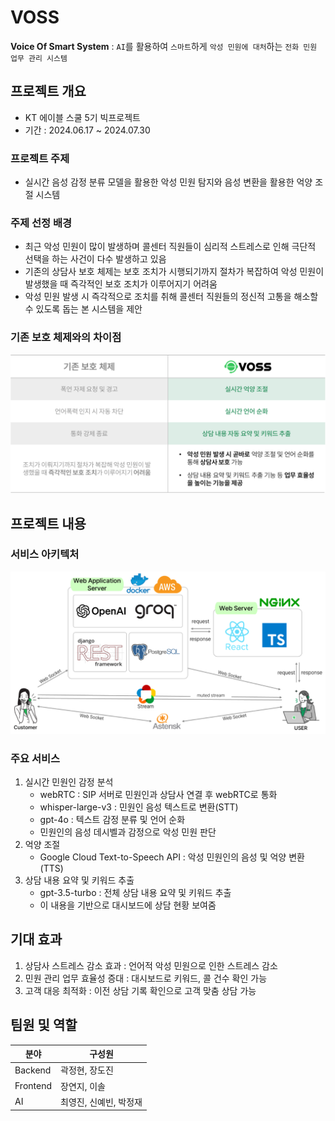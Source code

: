 # VOSS
**Voice Of Smart System** : `AI`를 활용하여 `스마트`하게 `악성 민원에 대처`하는 `전화 민원 업무 관리 시스템`

## 프로젝트 개요
- KT 에이블 스쿨 5기 빅프로젝트
- 기간 : 2024.06.17 ~ 2024.07.30

### 프로젝트 주제
- 실시간 음성 감정 분류 모델을 활용한 악성 민원 탐지와 음성 변환을 활용한 억양 조절 시스템

### 주제 선정 배경
- 최근 악성 민원이 많이 발생하며 콜센터 직원들이 심리적 스트레스로 인해 극단적 선택을 하는 사건이 다수 발생하고 있음
- 기존의 상담사 보호 체제는 보호 조치가 시행되기까지 절차가 복잡하여 악성 민원이 발생했을 때 즉각적인 보호 조치가 이루어지기 어려움
- 악성 민원 발생 시 즉각적으로 조치를 취해 콜센터 직원들의 정신적 고통을 해소할 수 있도록 돕는 본 시스템을 제안

### 기존 보호 체제와의 차이점
![기존 보호 체제와의 차이점](images/compare.png)


## 프로젝트 내용

### 서비스 아키텍처
![서비스 아키텍처](images/architecture.png)

### 주요 서비스
1. 실시간 민원인 감정 분석
    - webRTC : SIP 서버로 민원인과 상담사 연결 후 webRTC로 통화
    - whisper-large-v3 : 민원인 음성 텍스트로 변환(STT)
    - gpt-4o : 텍스트 감정 분류 및 언어 순화
    - 민원인의 음성 데시벨과 감정으로 악성 민원 판단
2. 억양 조절
    - Google Cloud Text-to-Speech API : 악성 민원인의 음성 및 억양 변환(TTS)
3. 상담 내용 요약 및 키워드 추출
    - gpt-3.5-turbo : 전체 상담 내용 요약 및 키워드 추출
    - 이 내용을 기반으로 대시보드에 상담 현황 보여줌

## 기대 효과
1. 상담사 스트레스 감소 효과 : 언어적 악성 민원으로 인한 스트레스 감소
2. 민원 관리 업무 효율성 증대 : 대시보드로 키워드, 콜 건수 확인 가능
3. 고객 대응 최적화 : 이전 상담 기록 확인으로 고객 맞춤 상담 가능

## 팀원 및 역할

| 분야      | 구성원                |
|-----------|----------------------|
| Backend   | 곽정현, 장도진        |
| Frontend  | 장연지, 이솔          |
| AI        | 최영진, 신예빈, 박정재 |
